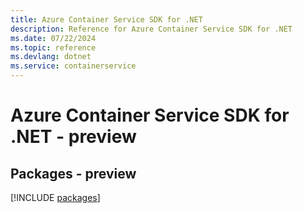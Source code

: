 ```yaml
---
title: Azure Container Service SDK for .NET
description: Reference for Azure Container Service SDK for .NET
ms.date: 07/22/2024
ms.topic: reference
ms.devlang: dotnet
ms.service: containerservice
---
```

# Azure Container Service SDK for .NET - preview
## Packages - preview
[!INCLUDE [packages](container-service-index.md)]